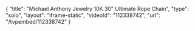 {
    "title": "Michael Anthony Jewelry 10K 30\" Ultimate Rope Chain",
    "type": "solo",
    "layout": "iframe-static",
    "videoId": "112338742",
    "url": "\/tvpembed\/112338742"
}